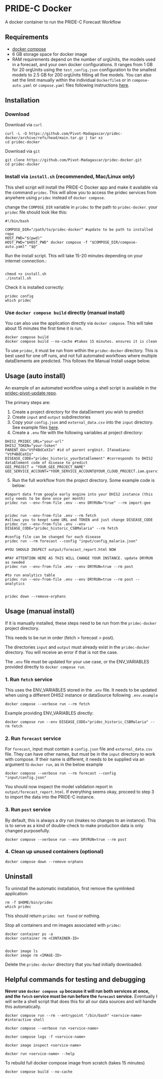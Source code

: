 # PRIDE-C Docker

A docker container to run the PRIDE-C Forecast Workflow

## Requirements

- [docker compose](https://docs.docker.com/compose/install/)
- 6 GB storage space for docker image
- RAM requirements depend on the number of orgUnits, the models used in a forecast, and your own docker configurations. It ranges from 1 GB for 20 orgUnits using the `test_config.json` configuration to the smallest models to 2.5 GB for 200 orgUnits fitting all five models. You can also set the limit manually within the individual `Dockerfile`s or in `compose-auto.yaml` or `compose.yaml` files following instructions [here](https://docs.docker.com/engine/containers/resource_constraints/).

## Installation

### Download

Download via `curl`
```
curl -L -O https://github.com/Pivot-Madagascar/pridec-docker/archive/refs/head/main.tar.gz | tar xz 
cd pridec-docker
```

Download via `git`
```
git clone https://github.com/Pivot-Madagascar/pridec-docker.git
cd pridec-docker
```

### Install via `install.sh` (recommended, Mac/Linux only)

This shell script will install the PRIDE-C Docker app and make it available via the command `pridec`. This will allow you to access the pridec services from anywhere using `pridec` instead of `docker compose`.

change the `COMPOSE_DIR` variable in `pridec` to the path to `pridec-docker`. your `pridec` file should look like this:

```
#!/bin/bash

COMPOSE_DIR="/path/to/pridec-docker" #update to be path to installed repo
HOST_PWD="$(pwd)"
HOST_PWD="$HOST_PWD" docker compose -f "$COMPOSE_DIR/compose-auto.yaml" "$@"
```

Run the install script. This will take 15-20 minutes depending on your internet connection.:

```

chmod +x install.sh
./install.sh
```

Check it is installed correctly:

```
pridec config
which pridec
```

### Use `docker compose build` directly (manual install)

You can also use the application directly via `docker compose`. This will take about 15 minutes the first time it is run.

```
docker compose build
docker compose build --no-cache #takes 15 minutes. ensures it is clean
```

To use `pridec`, it must be run from within the `pridec-docker` directory. This is best used for one off runs, and not full automated workflows where multiple dataElements are predicted. This follows the Manual Install usage below.

## Usage (auto install)

An example of an automated workflow using a shell script is available in the [pridec-pivot-update repo](https://github.com/Pivot-Madagascar/pridec-pivot-update/tree/main).

The primary steps are:

1. Create a project directory for the dataElement you wish to predict
2. Create `input` and `output` subdirectories
3. Copy your `config.json` and `external_data.csv` into the `input` directory. See example files [here](https://github.com/Pivot-Madagascar/pridec-pivot-update/tree/main/forecast_assets).
4. Create a `.env` file with the following variables at project directory:

```
DHIS2_PRIDEC_URL="your-url" 
DHIS2_TOKEN="your-token"
PARENT_OU="VtP4BdCeXIo" #id of parent orgUnit. Ifanadiana: "VtP4BdCeXIo"
DISEASE_CODE="pridec_historic_yourDataElement" #corresponds to DHIS2 dataElement code of disease to predict
GEE_PROJECT = "YOUR_GEE_PROJECT_NAME"
GEE_SERVICE_ACCOUNT="YOUR_SERVICE_ACCOUNT@YOUR_CLOUD_PROJECT.iam.gserviceaccount.com"
```

5. Run the full workflow from the project directory. Some example code is below:

```
#import data from google early engine into your DHIS2 instance (this only needs to be done once per month)
pridec run --env-from-file .env --env DRYRUN="true" --rm import-gee


pridec run --env-from-file .env --rm fetch
#allows you to keept same URL and TOKEN and just change DISEASE_CODE
pridec run --env-from-file .env --env DISEASE_CODE="pridec_historic_CSBMalaria" --rm fetch

#config file can be changed for each disease
pridec run --rm forecast --config "input/config_malaria.json"

#YOU SHOULD INSPECT output/forecast_report.html NOW

#PAY ATTENTION HERE AS THIS WILL CHANGE YOUR INSTANCE. update DRYRUN as needed
pridec run --env-from-file .env --env DRYRUN=true --rm post

#to run analytics table
pridec run --env-from-file .env --env DRYRUN=true --rm post --analytics


pridec down --remove-orphans
```

## Usage (manual install)

If it is manually installed, these steps need to be run from the `pridec-docker` project directory.

This needs to be run in order (fetch > forecast > post).

The directories `input` and `output` must already exist in the `pridec-docker` directory. You will receive an error if that is not the case.

The `.env` file must be updated for your use case, or the ENV_VARIABLES provided directly to `docker compose run`.


### 1. Run `fetch` service

This uses the ENV_VARIABLES stored in the `.env` file. It needs to be updated when using a different DHIS2 instance or dataSource following `.env.example`

```
docker compose --verbose run --rm fetch
```

Example providing ENV_VARIABLES directly:

```
docker compose run --env DISEASE_CODE="pridec_historic_CSBMalaria" --rm fetch
```

### 2. Run `forecast` service

For `forecast`, input must contain a `config.json` file and `external_data.csv` file. They can have other names, but must be in the `input` directory to work with compose. If their name is different, it needs to be supplied via an argument to `docker run`, as in the below example

```
docker compose --verbose run --rm forecast --config "input/config.json"
```

You should now inspect the model validation report in `output/forecast_report.html`. If everything seems okay, proceed to step 3 to import the data into the PRIDE-C instance.

### 3. Run `post` service

By default, this is always a dry run (makes no changes to an instance). This is to serve as a kind of double-check to make production data is only changed purposefully.

```
docker compose --verbose run --env DRYRUN=true --rm post
```

### 4. Clean up unused containers (optional)

```
docker compose down --remove-orphans
```

## Uninstall

To uninstall the automatic installation, first remove the symlinked application:

```
rm -f $HOME/bin/pridec
which pridec
```
This should return `pridec not found` or nothing.

Stop all containers and rm images associated with `pridec`:

```
docker container ps -a
docker container rm <CONTAINER-ID>


docker image ls
docker image rm <IMAGE-ID>
```

Delete the `pridec-docker` directory that you had initially downloaded.

## Helpful commands for testing and debugging

**Never use `docker compose up` because it will run both services at once, and the `fetch` service must be run before the `forecast` service.** Eventually I will write  a shell script that does this for all our data sources and will handle this automatically.

```
docker compose run --rm --entrypoint "/bin/bash" <service-name> #interactive shell

docker compose --verbose run <service-name>

docker compose logs -f <service-name>

docker image inspect <service-name>

docker run <service-name> --help

```

To rebuild full docker compose image from scratch (takes 15 minutes)

```
docker compose build --no-cache
```
